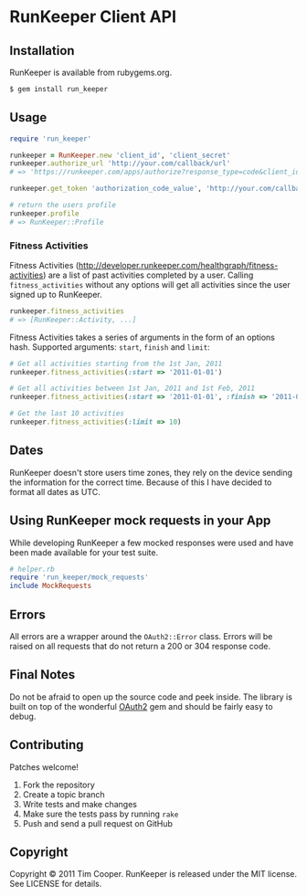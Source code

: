 # RunKeeper Client API

## Installation

RunKeeper is available from rubygems.org.

``` sh
$ gem install run_keeper
```

## Usage

``` ruby
require 'run_keeper'

runkeeper = RunKeeper.new 'client_id', 'client_secret'
runkeeper.authorize_url 'http://your.com/callback/url'
# => 'https://runkeeper.com/apps/authorize?response_type=code&client_id=client_id&redirect_uri=http%3A%2F%2Fyour.com%2Fcallback%2Furl'

runkeeper.get_token 'authorization_code_value', 'http://your.com/callback/url'

# return the users profile
runkeeper.profile
# => RunKeeper::Profile
```

### Fitness Activities

Fitness Activities (http://developer.runkeeper.com/healthgraph/fitness-activities) are a list of past activities completed by a user. Calling `fitness_activities` without any options will get all activities since the user signed up to RunKeeper.

``` ruby
runkeeper.fitness_activities
# => [RunKeeper::Activity, ...]
```

Fitness Activities takes a series of arguments in the form of an options hash. Supported arguments: `start`, `finish` and `limit`:

``` ruby
# Get all activities starting from the 1st Jan, 2011
runkeeper.fitness_activities(:start => '2011-01-01')

# Get all activities between 1st Jan, 2011 and 1st Feb, 2011
runkeeper.fitness_activities(:start => '2011-01-01', :finish => '2011-02-01')

# Get the last 10 activities
runkeeper.fitness_activities(:limit => 10)
```

## Dates

RunKeeper doesn't store users time zones, they rely on the device sending the information for the correct time. Because of this I have decided to format all dates as UTC.

## Using RunKeeper mock requests in your App

While developing RunKeeper a few mocked responses were used and have been made available for your test suite.

``` ruby
# helper.rb
require 'run_keeper/mock_requests'
include MockRequests
```

## Errors

All errors are a wrapper around the `OAuth2::Error` class. Errors will be raised on all requests that do not return a 200 or 304 response code.

## Final Notes

Do not be afraid to open up the source code and peek inside. The library is built on top of the wonderful [OAuth2](https://github.com/intridea/oauth2/) gem and should be fairly easy to debug.

## Contributing

Patches welcome!

1. Fork the repository
2. Create a topic branch
3. Write tests and make changes
4. Make sure the tests pass by running `rake`
5. Push and send a pull request on GitHub

## Copyright

Copyright © 2011 Tim Cooper. RunKeeper is released under the MIT license. See LICENSE for details.
